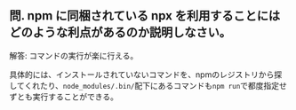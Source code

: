 ## 問. npm に同梱されている npx を利用することにはどのような利点があるのか説明しなさい。

解答: コマンドの実行が楽に行える。

具体的には、インストールされていないコマンドを、npmのレジストリから探してくれたり、`node_modules/.bin/`配下にあるコマンドも`npm run`で都度指定せずとも実行することができる。
